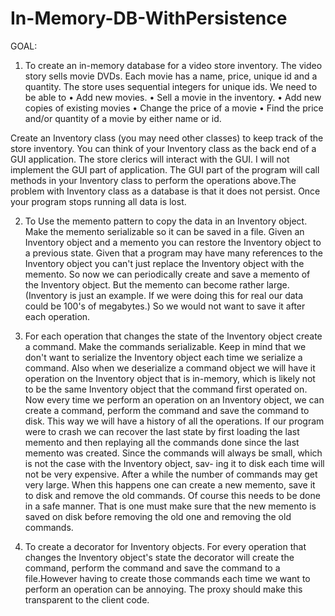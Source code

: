 # In-Memory-DB-WithPersistence

GOAL:
1. To create an in-memory database for a video store inventory. 
The video story sells movie DVDs. Each movie has a name, price, unique id and a quantity. The store uses sequential
integers for unique ids. We need to be able to
• Add new movies.
• Sell a movie in the inventory.
• Add new copies of existing movies
• Change the price of a movie
• Find the price and/or quantity of a movie by either name or id.

Create an Inventory class (you may need other classes) to keep track of the store inventory.
You can think of your Inventory class as the back end of a GUI application. The store
clerics will interact with the GUI. I will not implement the GUI part of application. The GUI
part of the program will call methods in your Inventory class to perform the operations
above.The problem with Inventory class as a database is that it does not persist. Once your program
stops running all data is lost.

2. To Use the memento pattern to copy the data in an Inventory object. Make the memento serializable
so it can be saved in a file. Given an Inventory object and a memento you can restore
the Inventory object to a previous state. Given that a program may have many references
to the Inventory object you can't just replace the Inventory object with the memento.
So now we can periodically create and save a memento of the Inventory object. But the memento
can become rather large. (Inventory is just an example. If we were doing this for real our
data could be 100's of megabytes.) So we would not want to save it after each operation.

3. For each operation that changes the state of the Inventory object create a command. Make
the commands serializable. Keep in mind that we don't want to serialize the Inventory object
each time we serialize a command. Also when we deserialize a command object we
will have it operation on the Inventory object that is in-memory, which is likely not to be the
same Inventory object that the command first operated on.
Now every time we perform an operation on an Inventory object, we can create a command,
perform the command and save the command to disk. This way we will have a history of all the
operations. If our program were to crash we can recover the last state by first loading the last
memento and then replaying all the commands done since the last memento was created.
Since the commands will always be small, which is not the case with the Inventory object, sav-
ing it to disk each time will not be very expensive. After a while the number of commands may
get very large. When this happens one can create a new memento, save it to disk and remove
the old commands. Of course this needs to be done in a safe manner. That is one must make
sure that the new memento is saved on disk before removing the old one and removing the old
commands.

4. To create a decorator for Inventory objects. For every operation that changes the Inventory
object's state the decorator will create the command, perform the command and
save the command to a file.However having to create those commands each time we want to perform an operation can be
annoying. The proxy should make this transparent to the client code.

